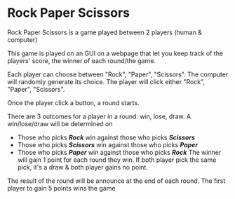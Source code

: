 # Rock Paper Scissors

Rock Paper Scissors is a game played between 2 players (human & computer)

This game is played on an GUI on a webpage that let you keep track of the players' score, the winner of each round/the game.

Each player can choose between "Rock", "Paper", "Scissors". The computer will randomly generate its choice. The player will
click either "Rock", "Paper", "Scissors".

Once the player click a button, a round starts.

There are 3 outcomes for a player in a round: win, lose, draw.
A win/lose/draw will be determined on
- Those who picks ***Rock*** win against those who picks ***Scissors***
- Those who picks ***Scissors*** win against those who picks ***Paper***
- Those who picks ***Paper*** win against those who picks ***Rock***
The winner will gain 1 point for each round they win. 
If both player pick the same pick, it's a draw & both player gains no point.

The result of the round will be announce at the end of each round.
The first player to gain 5 points wins the game

